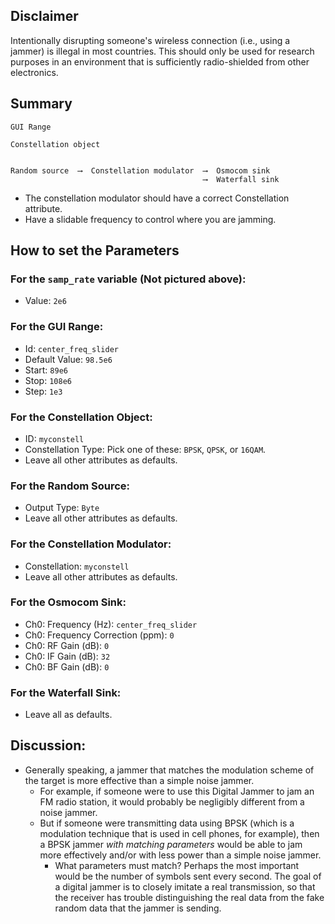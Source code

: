## Disclaimer

Intentionally disrupting someone's wireless connection (i.e., using a jammer) is illegal in most countries. This should only be used for research purposes in an environment that is sufficiently radio-shielded from other electronics.

## Summary

```
GUI Range

Constellation object


Random source  ⟶  Constellation modulator  ⟶  Osmocom sink
                                           ⟶  Waterfall sink
```

- The constellation modulator should have a correct Constellation attribute.
- Have a slidable frequency to control where you are jamming.

## How to set the Parameters

### For the `samp_rate` variable (Not pictured above):

- Value: `2e6`

### For the GUI Range:

- Id: `center_freq_slider`
- Default Value: `98.5e6`
- Start: `89e6`
- Stop: `108e6`
- Step: `1e3`

### For the Constellation Object:

- ID: `myconstell`
- Constellation Type: Pick one of these: `BPSK`, `QPSK`, or `16QAM`.
- Leave all other attributes as defaults.

### For the Random Source:

- Output Type: `Byte`
- Leave all other attributes as defaults.

### For the Constellation Modulator:

- Constellation: `myconstell`
- Leave all other attributes as defaults.

### For the Osmocom Sink:

- Ch0: Frequency (Hz): `center_freq_slider`
- Ch0: Frequency Correction (ppm): `0`
- Ch0: RF Gain (dB): `0`
- Ch0: IF Gain (dB): `32`
- Ch0: BF Gain (dB): `0`

### For the Waterfall Sink:

- Leave all as defaults.


## Discussion:

- Generally speaking, a jammer that matches the modulation scheme of the target is more effective than a simple noise jammer.
  - For example, if someone were to use this Digital Jammer to jam an FM radio station, it would probably be negligibly different from a noise jammer.
  - But if someone were transmitting data using BPSK (which is a modulation technique that is used in cell phones, for example), then a BPSK jammer _with matching parameters_ would be able to jam more effectively and/or with less power than a simple noise jammer.
    - What parameters must match? Perhaps the most important would be the number of symbols sent every second. The goal of a digital jammer is to closely imitate a real transmission, so that the receiver has trouble distinguishing the real data from the fake random data that the jammer is sending.